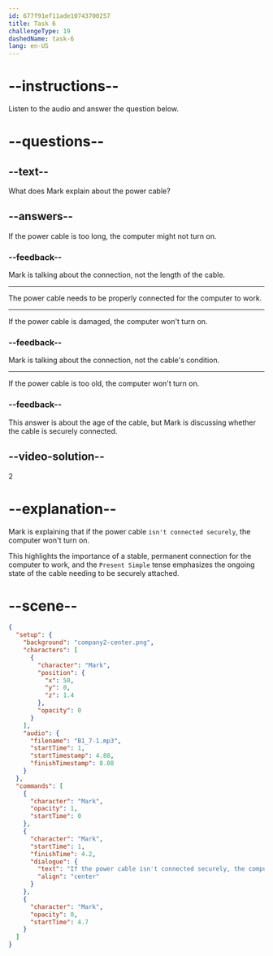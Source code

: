 ```yaml
---
id: 677f91ef11ade10743700257
title: Task 6
challengeType: 19
dashedName: task-6
lang: en-US
---
```


<!-- (audio) Mark: If the power cable isn't connected securely, the computer won't turn on. -->

# --instructions--

Listen to the audio and answer the question below.

# --questions--

## --text--

What does Mark explain about the power cable?

## --answers--

If the power cable is too long, the computer might not turn on.

### --feedback--

Mark is talking about the connection, not the length of the cable.

---

The power cable needs to be properly connected for the computer to work.

---

If the power cable is damaged, the computer won't turn on.

### --feedback--

Mark is talking about the connection, not the cable's condition.

---

If the power cable is too old, the computer won't turn on.

### --feedback--

This answer is about the age of the cable, but Mark is discussing whether the cable is securely connected.

## --video-solution--

2

# --explanation--

Mark is explaining that if the power cable `isn't connected securely`, the computer won't turn on.

This highlights the importance of a stable, permanent connection for the computer to work, and the `Present Simple` tense emphasizes the ongoing state of the cable needing to be securely attached.

# --scene--

```json
{
  "setup": {
    "background": "company2-center.png",
    "characters": [
      {
        "character": "Mark",
        "position": {
          "x": 50,
          "y": 0,
          "z": 1.4
        },
        "opacity": 0
      }
    ],
    "audio": {
      "filename": "B1_7-1.mp3",
      "startTime": 1,
      "startTimestamp": 4.88,
      "finishTimestamp": 8.08
    }
  },
  "commands": [
    {
      "character": "Mark",
      "opacity": 1,
      "startTime": 0
    },
    {
      "character": "Mark",
      "startTime": 1,
      "finishTime": 4.2,
      "dialogue": {
        "text": "If the power cable isn't connected securely, the computer won't turn on.",
        "align": "center"
      }
    },
    {
      "character": "Mark",
      "opacity": 0,
      "startTime": 4.7
    }
  ]
}
```
